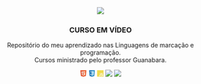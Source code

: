 <div align="center">
  <img width="130" src="https://github.com/gustavoguanabara/html-css/blob/master/imagens/mascote.png?raw=true">
  
  ### CURSO EM VÍDEO
  
  <p>Repositório do meu aprendizado nas Linguagens de marcação e programação. <br> Cursos ministrado pelo professor Guanabara.</p>
  
  <img width="3%" src="https://raw.githubusercontent.com/devicons/devicon/master/icons/html5/html5-original.svg"> <img width="3%" src="https://raw.githubusercontent.com/devicons/devicon/master/icons/css3/css3-original.svg"> <img width="3%" src="https://raw.githubusercontent.com/devicons/devicon/master/icons/javascript/javascript-plain.svg"> 
            <img width="3%" src="https://cdn.jsdelivr.net/gh/devicons/devicon/icons/python/python-original.svg" /> <img width="3%" src="https://cdn.jsdelivr.net/gh/devicons/devicon/icons/git/git-original.svg" />
          
            
          
</div>
